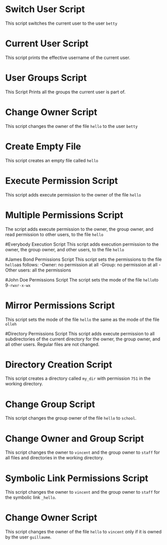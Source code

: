 # Switch User Script
This script switches the current user to the user `betty`

# Current User Script
This script prints the effective username of the current user.

# User Groups Script
This Script Prints all the groups the current user is part of.

# Change Owner Script
This script changes the owner of the file `hello` to the user `betty` 

# Create Empty File
This script creates an empty file called `hello`

# Execute Permission Script
This script adds execute permission to the owner of the file `hello`

# Multiple Permissions Script
The script adds execute permission to the owner, the group owner, and read permission to other users, to the file `hello`

#Everybody Execution Script
This script adds execution permission to the owner, the group owner, and other users, to the file `hello`

#James Bond Permissions Script
This script sets the permissions to the file `hello`as follows:
-Owner: no permission at all
-Group: no permission at all
-Other users: all the permissions

#John Doe Permissions Script
The script sets the mode of the file `hello`to 9`-rwxr-x-wx`

# Mirror Permissions Script
This script sets the mode of the file `hello` the same as the mode of the file `olleh`

#Directory Permissions Script
This script adds execute permission to all subdirectories of the current directory for the owner, the group owner, and all other users. Regular files are not changed.

# Directory Creation Script
This script creates a directory called `my_dir` with permission `751` in the working directory.

# Change Group Script
This script changes the group owner of the file `hello` to `school`.

# Change Owner and Group Script
This script changes the owner to `vincent` and the group owner to `staff` for all files and directories in the working directory.

# Symbolic Link Permissions Script
This script changes the owner to `vincent` and the group owner to `staff` for the symbolic link `_hello`.

# Change Owner Script
This script changes the owner of the file `hello` to `vincent` only if it is owned by the user `guillaume`.
 
